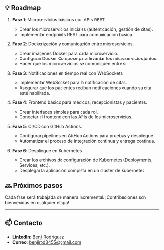 ## 💡 Roadmap

1. **Fase 1**: Microservicios básicos con APIs REST.

   - Crear los microservicios iniciales (autenticación, gestión de citas).
   - Implementar endpoints REST para comunicación básica.

2. **Fase 2**: Dockerización y comunicación entre microservicios.

   - Crear imágenes Docker para cada microservicio.
   - Configurar Docker Compose para levantar los microservicios juntos.
   - Hacer que los microservicios se comuniquen entre sí.

3. **Fase 3**: Notificaciones en tiempo real con WebSockets.

   - Implementar WebSocket para la notificación de citas.
   - Asegurar que los pacientes reciban notificaciones cuando su cita esté habilitada.

4. **Fase 4**: Frontend básico para médicos, recepcionistas y pacientes.

   - Crear interfaces simples para cada rol.
   - Conectar el frontend con las APIs de los microservicios.

5. **Fase 5**: CI/CD con GitHub Actions.

   - Configurar pipelines en GitHub Actions para pruebas y despliegue.
   - Automatizar el proceso de integración continua y entrega continua.

6. **Fase 6**: Despliegue en Kubernetes.
   - Crear los archivos de configuración de Kubernetes (Deployments, Services, etc.).
   - Desplegar la aplicación completa en un clúster de Kubernetes.

## 🔜 Próximos pasos

Cada fase será trabajada de manera incremental. ¡Contribuciones son bienvenidas en cualquier etapa!

---

## 📫 Contacto

- **LinkedIn**: [Benji Rodríguez](https://www.linkedin.com/in/benji-rodriguez/)
- **Correo**: [benjirod3455@gmail.com](mailto:benjirod3455@gmail.com)
